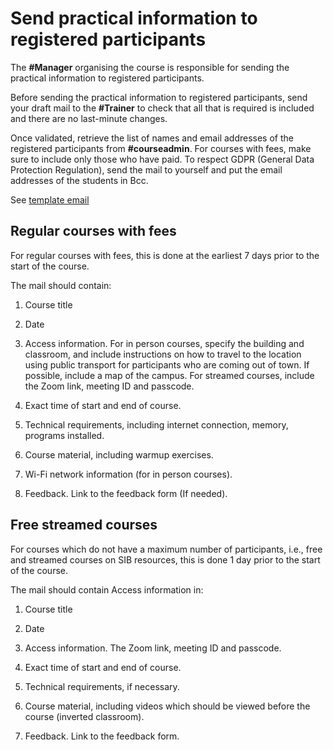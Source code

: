 # Send practical information to registered participants 

The **#Manager** organising the course is responsible for sending the practical information to registered participants. 

Before sending the practical information to registered participants, send your draft mail to the **#Trainer** to check that all that is required is included and there are no last-minute changes.  

Once validated, retrieve the list of names and email addresses of the registered participants from **#courseadmin**. For courses with fees, make sure to include only those who have paid. To respect GDPR (General Data Protection Regulation), send the mail to yourself and put the email addresses of the students in Bcc. 

See [template email](https://sibcloud-my.sharepoint.com/:w:/g/personal/patricia_palagi_sib_swiss/EUKkUNvBYJpOgcNe3Rbw7nMB0eug8FRDhlJZU_ghZdAWrQ?e=qjpixS)

## Regular courses with fees 

For regular courses with fees, this is done at the earliest 7 days prior to the start of the course.  

The mail should contain: 

1. Course title 

2. Date 

3. Access information. For in person courses, specify the building and classroom, and include instructions on how to travel to the location using public transport for participants who are coming out of town. If possible, include a map of the campus. For streamed courses, include the Zoom link, meeting ID and passcode. 

4. Exact time of start and end of course. 

5. Technical requirements, including internet connection, memory, programs installed. 

6. Course material, including warmup exercises. 

7. Wi-Fi network information (for in person courses). 

8. Feedback. Link to the feedback form (If needed). 

 

## Free streamed courses 

For courses which do not have a maximum number of participants, i.e., free and streamed courses on SIB resources, this is done 1 day prior to the start of the course.  

The mail should contain Access information in: 

1. Course title 

2. Date 

3. Access information. The Zoom link, meeting ID and passcode. 

4. Exact time of start and end of course. 

5. Technical requirements, if necessary. 

6. Course material, including videos which should be viewed before the course (inverted classroom). 

7. Feedback. Link to the feedback form. 